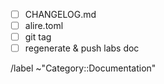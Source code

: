- [ ] CHANGELOG.md
- [ ] alire.toml
- [ ] git tag
- [ ] regenerate & push labs doc

/label ~"Category::Documentation"
